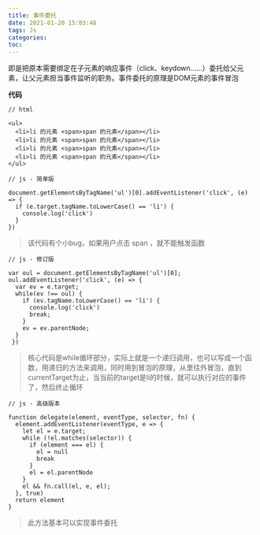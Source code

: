 ```yaml
---
title: 事件委托
date: 2021-01-20 15:03:48
tags: Js
categories:
toc:
---
```


即是把原本需要绑定在子元素的响应事件（click、keydown......）委托给父元素，让父元素担当事件监听的职务。事件委托的原理是DOM元素的事件冒泡

<!--more-->

**代码**


```
// html

<ul>
  <li>li 的元素 <span>span 的元素</span></li>
  <li>li 的元素 <span>span 的元素</span></li>
  <li>li 的元素 <span>span 的元素</span></li>
  <li>li 的元素 <span>span 的元素</span></li>
</ul>
```

```
// js - 简单版

document.getElementsByTagName('ul')[0].addEventListener('click', (e) => {
  if (e.target.tagName.toLowerCase() == 'li') {
    console.log('click')
  }
})

```

> 该代码有个小bug，如果用户点击 span ，就不能触发函数

```
// js - 修订版

var oul = document.getElementsByTagName('ul')[0];
oul.addEventListener('click', (e) => {
  var ev = e.target;
  while(ev !== oul) {
    if (ev.tagName.toLowerCase() == 'li') {
      console.log('click')
      break;
    }
    ev = ev.parentNode;
  }
 })

```
> 核心代码是while循环部分，实际上就是一个递归调用，也可以写成一个函数，用递归的方法来调用，同时用到冒泡的原理，从里往外冒泡，直到currentTarget为止，当当前的target是li的时候，就可以执行对应的事件了，然后终止循环

```
// js - 高级版本

function delegate(element, eventType, selector, fn) {
  element.addEventListener(eventType, e => {
    let el = e.target;
    while (!el.matches(selector)) {
      if (element === el) {
        el = null
        break
      }
      el = el.parentNode
    }
    el && fn.call(el, e, el);
  }, true)
  return element
}
```

> 此方法基本可以实现事件委托